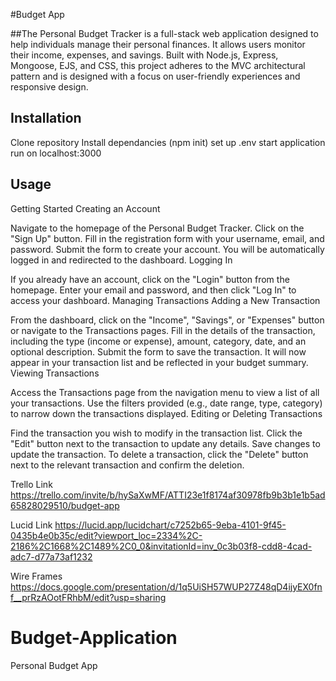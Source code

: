 
#Budget App

##The Personal Budget Tracker is a full-stack web application designed to help individuals manage their personal finances. It allows users monitor their income, expenses, and savings. Built with Node.js, Express, Mongoose, EJS, and CSS, this project adheres to the MVC architectural pattern and is designed with a focus on user-friendly experiences and responsive design.


## Installation
Clone repository
Install dependancies (npm init)
set up .env
start application
run on localhost:3000



## Usage

Getting Started
Creating an Account

Navigate to the homepage of the Personal Budget Tracker.
Click on the "Sign Up" button.
Fill in the registration form with your username, email, and password.
Submit the form to create your account. You will be automatically logged in and redirected to the dashboard.
Logging In

If you already have an account, click on the "Login" button from the homepage.
Enter your email and password, and then click "Log In" to access your dashboard.
Managing Transactions
Adding a New Transaction

From the dashboard, click on the "Income", "Savings", or "Expenses" button or navigate to the Transactions pages.
Fill in the details of the transaction, including the type (income or expense), amount, category, date, and an optional description.
Submit the form to save the transaction. It will now appear in your transaction list and be reflected in your budget summary.
Viewing Transactions

Access the Transactions page from the navigation menu to view a list of all your transactions.
Use the filters provided (e.g., date range, type, category) to narrow down the transactions displayed.
Editing or Deleting Transactions

Find the transaction you wish to modify in the transaction list.
Click the "Edit" button next to the transaction to update any details. Save changes to update the transaction.
To delete a transaction, click the "Delete" button next to the relevant transaction and confirm the deletion.







Trello Link
https://trello.com/invite/b/hySaXwMF/ATTI23e1f8174af30978fb9b3b1e1b5ad65828029510/budget-app


Lucid Link
https://lucid.app/lucidchart/c7252b65-9eba-4101-9f45-0435b4e0b35c/edit?viewport_loc=2334%2C-2186%2C1668%2C1489%2C0_0&invitationId=inv_0c3b03f8-cdd8-4cad-adc7-d77a73af1232


Wire Frames 
https://docs.google.com/presentation/d/1q5UiSH57WUP27Z48qD4ijyEX0fnf__prRzAOotFRhbM/edit?usp=sharing










# Budget-Application
Personal Budget App

